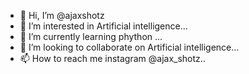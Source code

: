 - 👋 Hi, I’m @ajaxshotz
- 👀 I’m interested in Artificial intelligence...
- 🌱 I’m currently learning phython ...
- 💞️ I’m looking to collaborate on Artificial intelligence...
- 📫 How to reach me instagram @ajax_shotz..

<!---
ajaxshotz/ajaxshotz is a ✨ special ✨ repository because its `README.md` (this file) appears on your GitHub profile.
You can click the Preview link to take a look at your changes.
--->
